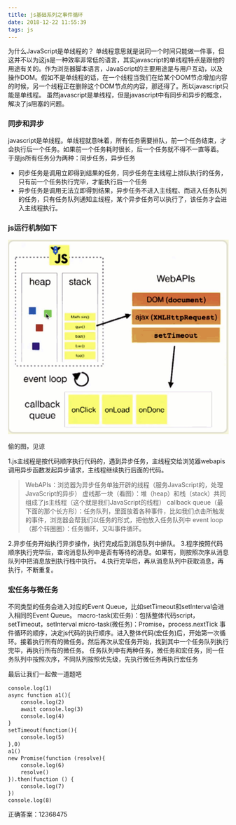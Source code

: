 ```yaml
---
title: js基础系列之事件循环
date: 2018-12-22 11:55:39
tags: js
---
```


为什么JavaScript是单线程的？
单线程意思就是说同一个时间只能做一件事，但这并不以为这js是一种效率非常低的语言，其实javascript的单线程特点是跟他的用途有关的。作为浏览器脚本语言，JavaScript的主要用途是与用户互动，以及操作DOM。假如不是单线程的话，在一个线程当我们在给某个DOM节点增加内容的时候，另一个线程正在删除这个DOM节点的内容，那还得了。所以javascript只能是单线程。
虽然javascript是单线程，但是javascript中有同步和异步的概念，解决了js阻塞的问题。

<!-- more -->

### 同步和异步

javascript是单线程。单线程就意味着，所有任务需要排队，前一个任务结束，才会执行后一个任务。如果前一个任务耗时很长，后一个任务就不得不一直等着。
于是js所有任务分为两种：同步任务，异步任务
- 同步任务是调用立即得到结果的任务，同步任务在主线程上排队执行的任务，只有前一个任务执行完毕，才能执行后一个任务
- 异步任务是调用无法立即得到结果，异步任务不进入主线程、而进入任务队列的任务，只有任务队列通知主线程，某个异步任务可以执行了，该任务才会进入主线程执行。

### js运行机制如下

![1](/image/事件循环/1.jpg)

偷的图，见谅

1.js主线程是按代码顺序执行代码的，遇到异步任务，主线程交给浏览器webapis调用异步函数发起异步请求，主线程继续执行后面的代码。
>WebAPIs：浏览器为异步任务单独开辟的线程（服务JavaScript的，处理JavaScript的异步）
>虚线那一块（看图）：堆（heap）和栈（stack）共同组成了js主线程（这个就是我们JavaScript的线程）
>callback queue（最下面的那个长方形）：任务队列，里面放着各种事件，比如我们点击所触发的事件，浏览器会帮我们以任务的形式，把他放入任务队列中
>event loop（那个转圈圈）：任务循环，又叫事件循环。

2.异步任务开始执行异步操作，执行完成后到消息队列中排队。
3.程序按照代码顺序执行完毕后，查询消息队列中是否有等待的消息。如果有，则按照次序从消息队列中把消息放到执行栈中执行。
4.执行完毕后，再从消息队列中获取消息，再执行，不断重复。

### 宏任务与微任务

不同类型的任务会进入对应的Event Queue，比如setTimeout和setInterval会进入相同的Event Queue。
macro-task(宏任务)：包括整体代码script，setTimeout，setInterval
micro-task(微任务)：Promise，process.nextTick
事件循环的顺序，决定js代码的执行顺序。进入整体代码(宏任务)后，开始第一次循环。接着执行所有的微任务。然后再次从宏任务开始，找到其中一个任务队列执行完毕，再执行所有的微任务。
任务队列中有两种任务，微任务和宏任务，同一任务队列中按照次序，不同队列按照优先级，先执行微任务再执行宏任务

最后让我们一起做一道题吧

    console.log(1)
    async function a1(){
        console.log(2)
        await console.log(3)
        console.log(4)
    }
    setTimeout(function(){
        console.log(5)
    },0)
    a1()
    new Promise(function (resolve){
        console.log(6)
        resolve()
    }).then(function () {
        console.log(7)
    })
    console.log(8)

正确答案：12368475
